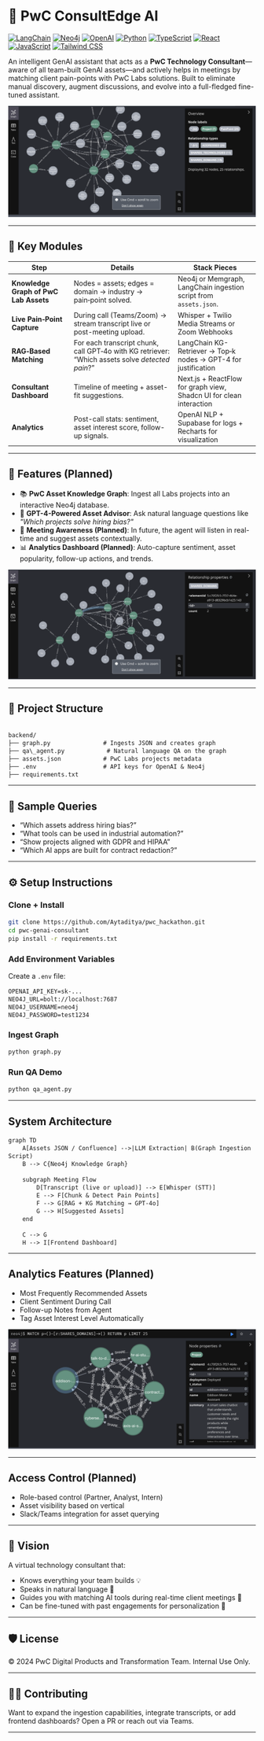 
# 🧠 PwC ConsultEdge AI

[![LangChain](https://img.shields.io/badge/LangChain-🦜🔗-orange)](https://www.langchain.com/)
[![Neo4j](https://img.shields.io/badge/Neo4j-GraphDB-blue)](https://neo4j.com/)
[![OpenAI](https://img.shields.io/badge/OpenAI-GPT--4-green)](https://openai.com/)
[![Python](https://img.shields.io/badge/Python-3.10+-blue.svg)](https://www.python.org/)
[![TypeScript](https://img.shields.io/badge/TypeScript-4.x-blue)](https://www.typescriptlang.org/)
[![React](https://img.shields.io/badge/React-18.x-61DAFB?logo=react)](https://reactjs.org/)
[![JavaScript](https://img.shields.io/badge/JavaScript-ES6+-yellow)](https://developer.mozilla.org/en-US/docs/Web/JavaScript)
[![Tailwind CSS](https://img.shields.io/badge/TailwindCSS-3.x-38bdf8?logo=tailwindcss)](https://tailwindcss.com/)

An intelligent GenAI assistant that acts as a **PwC Technology Consultant**—aware of all team-built GenAI assets—and actively helps in meetings by matching client pain-points with PwC Labs solutions. Built to eliminate manual discovery, augment discussions, and evolve into a full-fledged fine-tuned assistant.


![graph](./readme_images/image1.png)

---

## 🧩 Key Modules

| Step                          | Details                                                                                         | Stack Pieces                                                                 |
|-------------------------------|-------------------------------------------------------------------------------------------------|------------------------------------------------------------------------------|
| **Knowledge Graph of PwC Lab Assets** | Nodes = assets; edges = domain → industry → pain‑point solved.                                      | Neo4j or Memgraph, LangChain ingestion script from `assets.json`.           |
| **Live Pain‑Point Capture**  | During call (Teams/Zoom) → stream transcript live or post-meeting upload.                     | Whisper + Twilio Media Streams or Zoom Webhooks                             |
| **RAG‑Based Matching**       | For each transcript chunk, call GPT‑4o with KG retriever: “Which assets solve _detected pain_?” | LangChain KG-Retriever → Top‑k nodes → GPT-4 for justification              |
| **Consultant Dashboard**     | Timeline of meeting + asset-fit suggestions.                                                   | Next.js + ReactFlow for graph view, Shadcn UI for clean interaction         |
| **Analytics**                | Post-call stats: sentiment, asset interest score, follow-up signals.                          | OpenAI NLP + Supabase for logs + Recharts for visualization                 |

---

## 🚀 Features (Planned)

- 📚 **PwC Asset Knowledge Graph**: Ingest all Labs projects into an interactive Neo4j database.
- 🤖 **GPT-4-Powered Asset Advisor**: Ask natural language questions like _"Which projects solve hiring bias?"_
- 🧠 **Meeting Awareness (Planned)**: In future, the agent will listen in real-time and suggest assets contextually.
- 📊 **Analytics Dashboard (Planned)**: Auto-capture sentiment, asset popularity, follow-up actions, and trends.

![graph](./readme_images/image2.png)

---

## 📂 Project Structure

```

backend/
├── graph.py               # Ingests JSON and creates graph
├── qa\_agent.py            # Natural language QA on the graph
├── assets.json            # PwC Labs projects metadata
├── .env                   # API keys for OpenAI & Neo4j
├── requirements.txt

````

---

## 🧠 Sample Queries

- “Which assets address hiring bias?”
- “What tools can be used in industrial automation?”
- “Show projects aligned with GDPR and HIPAA”
- “Which AI apps are built for contract redaction?”

---

## ⚙️ Setup Instructions

### Clone + Install

```bash
git clone https://github.com/Aytaditya/pwc_hackathon.git
cd pwc-genai-consultant
pip install -r requirements.txt
````

### Add Environment Variables

Create a `.env` file:

```env
OPENAI_API_KEY=sk-...
NEO4J_URL=bolt://localhost:7687
NEO4J_USERNAME=neo4j
NEO4J_PASSWORD=test1234
```

### Ingest Graph

```bash
python graph.py
```

### Run QA Demo

```bash
python qa_agent.py
```

---

## System Architecture

```mermaid
graph TD
    A[Assets JSON / Confluence] -->|LLM Extraction| B(Graph Ingestion Script)
    B --> C{Neo4j Knowledge Graph}

    subgraph Meeting Flow
        D[Transcript (live or upload)] --> E[Whisper (STT)]
        E --> F[Chunk & Detect Pain Points]
        F --> G[RAG + KG Matching → GPT-4o]
        G --> H[Suggested Assets]
    end

    C --> G
    H --> I[Frontend Dashboard]
```

---

## Analytics Features (Planned)

* Most Frequently Recommended Assets
* Client Sentiment During Call
* Follow-up Notes from Agent
* Tag Asset Interest Level Automatically

![graph](./readme_images/image3.png)

---

## Access Control (Planned)

* Role-based control (Partner, Analyst, Intern)
* Asset visibility based on vertical
* Slack/Teams integration for asset querying

---

## 🤖 Vision

A virtual technology consultant that:

* Knows everything your team builds 💡
* Speaks in natural language 🤝
* Guides you with matching AI tools during real-time client meetings 🧠
* Can be fine-tuned with past engagements for personalization 🎯

---

## 🛡️ License

© 2024 PwC Digital Products and Transformation Team. Internal Use Only.

---

## 🙋‍♀️ Contributing

Want to expand the ingestion capabilities, integrate transcripts, or add frontend dashboards? Open a PR or reach out via Teams.

---
